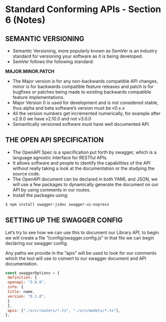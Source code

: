 # Standard Conforming APIs - Section 6 (Notes)

## SEMANTIC VERSIONING

- Semantic Versioning, more popularly known as SemVer is an industry standard for versioning your software as it is being developed.
- SemVer follows the following standard:

**MAJOR.MINOR.PATCH**

- The Major version is for any non-backwards compatible API changes, minor is for backwards compatible feature releases and patch is for bugfixes or patches being made to existing backwards compatible feature implementations.
- Major Version 0 is used for development and is not considered stable, thus alpha and beta software’s version must be v0.x.x
- All the version numbers get incremented numerically, for example after v2.9.0 we have v2.10.0 and not v3.0.0
- Semantically versioned software must have well documented API.

## THE OPEN API SPECIFICATION

- The OpenAPI Spec is a specification put forth by swagger, which is a language agnostic interface for RESTful APIs.
- It allows software and people to identify the capabilities of the API without really taking a look at the documentation or the studying the source code. 
- The OpenAPI document can be declared in both YAML and JSON, we will use a few packages to dynamically generate the document on our API by using comments in our routes.
- Install the packages using:

```bash
$ npm install swagger-jsdoc swagger-ui-express
```

## SETTING UP THE SWAGGER CONFIG

Let’s try to see how we can use this to document our Library API, to begin we will create a file “/config/swagger.config.js” in that file we can begin declaring our swagger config.

Any paths we provide in the ”apis” will be used to look for our comments which the tool will use to convert to our swagger document and API documentation.

```javascript
const swaggerOptions = {
 definition: {
 openapi: "3.0.0",
 info: {
 title: name,
 version: "0.1.0",
 }
 },
 apis: ["./src/routers/*.ts", "./src/models/*.ts"],
};
```